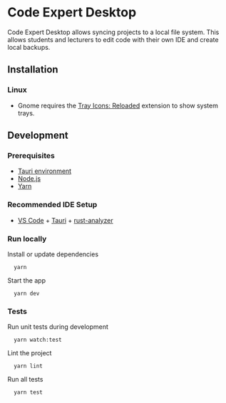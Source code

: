 # Code Expert Desktop

Code Expert Desktop allows syncing projects to a local file system. This allows students and lecturers to edit code with their own IDE and create local backups.

## Installation

### Linux
- Gnome requires the [Tray Icons: Reloaded](https://extensions.gnome.org/extension/2890/tray-icons-reloaded/) extension to show system trays.

## Development

### Prerequisites

- [Tauri environment](https://tauri.app/v1/guides/getting-started/prerequisites)
- [Node.js](https://nodejs.org/en)
- [Yarn](https://yarnpkg.com/getting-started/install)

### Recommended IDE Setup

- [VS Code](https://code.visualstudio.com/) + [Tauri](https://marketplace.visualstudio.com/items?itemName=tauri-apps.tauri-vscode) + [rust-analyzer](https://marketplace.visualstudio.com/items?itemName=rust-lang.rust-analyzer)

### Run locally

Install or update dependencies

```shell
  yarn
```

Start the app

```shell
  yarn dev
```

### Tests

Run unit tests during development

```shell
  yarn watch:test
```

Lint the project

```shell
  yarn lint
```

Run all tests

```shell
  yarn test
```
